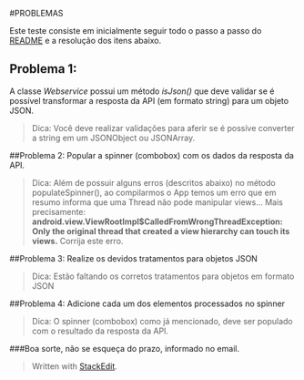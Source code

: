 #PROBLEMAS


Este teste consiste em inicialmente seguir todo o passo a passo do [README](https://github.com/FourItil/teste-estagio-java/blob/master/README.md) e a resolução dos itens abaixo.

## Problema 1:

A classe *Webservice* possui um método *isJson()* que deve validar se é possível transformar a resposta da API (em formato string) para um objeto JSON.

>Dica: Você deve realizar validações para aferir se é possíve converter a string em um JSONObject ou JSONArray.

##Problema 2: 
Popular a spinner (combobox) com os dados da resposta da API.

> Dica: Além de possuir alguns erros (descritos abaixo) no método populateSpinner(), ao compilarmos o App temos um erro que em resumo informa que uma Thread não pode manipular views... Mais precisamente: **android.view.ViewRootImpl$CalledFromWrongThreadException: Only the original thread that created a view hierarchy can touch its views.**
>Corrija este erro.

##Problema 3: 
Realize os devidos tratamentos para objetos JSON

>Dica: Estão faltando os corretos tratamentos para objetos em formato JSON

##Problema 4:
Adicione cada um dos elementos processados no spinner

>Dica: O spinner (combobox) como já mencionado, deve ser populado com o resultado da resposta da API.


###Boa sorte, não se esqueça do prazo, informado no email.

> Written with [StackEdit](https://stackedit.io/).


